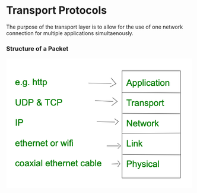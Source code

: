 # Transport Protocols
The purpose of the transport layer is to allow for the use of one network connection for multiple applications simultaenously.

### Structure of a Packet
![packet-struct](./packet-struct-diagram.png)